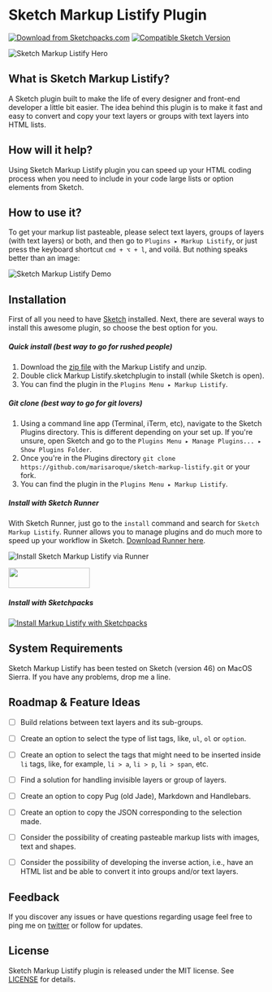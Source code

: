 # Sketch Markup Listify Plugin

[![Download from Sketchpacks.com](https://badges.sketchpacks.com/plugins/sketch-markup-listify/version.svg)](https://api.sketchpacks.com/v1/plugins/sketch-markup-listify/download)
[![Compatible Sketch Version](https://badges.sketchpacks.com/plugins/sketch-markup-listify/compatibility.svg)](https://sketchpacks.com/marisaroque/sketch-markup-listify)

![Sketch Markup Listify Hero](https://dl.dropboxusercontent.com/u/11299185/logo.svg)

## What is Sketch Markup Listify?

A Sketch plugin built to make the life of every designer and front-end developer a little bit easier. The idea behind this plugin is to make it fast and easy to convert and copy your text layers or groups with text layers into HTML lists.

## How will it help?

Using Sketch Markup Listify plugin you can speed up your HTML coding process when you need to include in your code large lists or option elements from Sketch.

## How to use it?

To get your markup list pasteable, please select text layers, groups of layers (with text layers) or both, and then go to `Plugins ▸ Markup Listify`, or just press the keyboard shortcut `cmd + ⌥ + l`, and voilá. But nothing speaks better than an image:

![Sketch Markup Listify Demo](https://dl.dropboxusercontent.com/u/11299185/demo1.gif)

## Installation

First of all you need to have [Sketch](http://bohemiancoding.com/sketch/) installed. Next, there are several ways to install this awesome plugin, so choose the best option for you.

##### Quick install (best way to go for rushed people)
1. Download the [zip file](https://github.com/marisaroque/sketch-markup-listify/archive/master.zip) with the Markup Listify and unzip.
2. Double click Markup Listify.sketchplugin to install (while Sketch is open).
3. You can find the plugin in the `Plugins Menu ▸ Markup Listify`.

##### Git clone (best way to go for git lovers)
1. Using a command line app (Terminal, iTerm, etc), navigate to the Sketch Plugins directory. This is different depending on your set up. If you're unsure, open Sketch and go to the `Plugins Menu ▸ Manage Plugins... ▸ Show Plugins Folder`.
2. Once you're in the Plugins directory `git clone https://github.com/marisaroque/sketch-markup-listify.git` or your fork.
3. You can find the plugin in the `Plugins Menu ▸ Markup Listify`.


##### Install with Sketch Runner
With Sketch Runner, just go to the `install` command and search for `Sketch Markup Listify`. Runner allows you to manage plugins and do much more to speed up your workflow in Sketch. [Download Runner here](http://www.sketchrunner.com).

![Install Sketch Markup Listify via Runner](images/)

<a href="http://bit.ly/SketchRunnerWebsite">
  <img width="160" height="40" src="http://sketchrunner.com/img/badge_blue.png">
</a>

##### Install with Sketchpacks
[![Install Markup Listify with Sketchpacks](http://sketchpacks-com.s3.amazonaws.com/assets/badges/sketchpacks-badge-install.png "Install Markup Listify with Sketchpacks")](https://www.sketchpacks.com/marisaroque/sketch-markup-listify/install)


## System Requirements

Sketch Markup Listify has been tested on Sketch (version 46) on MacOS Sierra. If you have any problems, drop me a line.


## Roadmap & Feature Ideas

* [ ] Build relations between text layers and its sub-groups.
* [ ] Create an option to select the type of list tags, like, `ul`, `ol` or `option`.
* [ ] Create an option to select the tags that might need to be inserted inside `li` tags, like, for example, `li > a`, `li > p`, `li > span`, etc.
* [ ] Find a solution for handling invisible layers or group of layers.
* [ ] Create an option to copy Pug (old Jade), Markdown and Handlebars.
* [ ] Create an option to copy the JSON corresponding to the selection made.
* [ ] Consider the possibility of creating pasteable markup lists with images, text and shapes.
* [ ] Consider the possibility of developing the inverse action, i.e., have an HTML list and be able to convert it into groups and/or text layers.


## Feedback

If you discover any issues or have questions regarding usage feel free to ping me on [twitter](http://twitter.com/marisaroque) or follow for updates.


## License

Sketch Markup Listify plugin is released under the MIT license. See [LICENSE](LICENSE.md) for details.